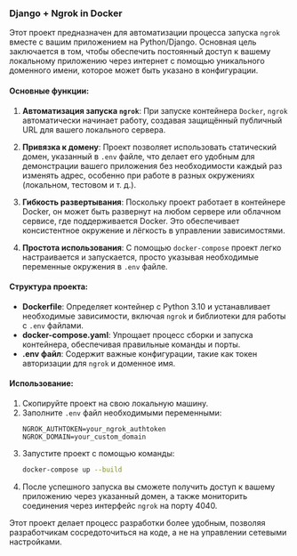 ### Django + Ngrok in Docker

Этот проект предназначен для автоматизации процесса запуска `ngrok` вместе с вашим приложением на Python/Django. Основная цель заключается в том, чтобы обеспечить постоянный доступ к вашему локальному приложению через интернет с помощью уникального доменного имени, которое может быть указано в конфигурации.

#### Основные функции:

1. **Автоматизация запуска `ngrok`**: При запуске контейнера `Docker`, `ngrok` автоматически начинает работу, создавая защищённый публичный URL для вашего локального сервера.

2. **Привязка к домену**: Проект позволяет использовать статический домен, указанный в `.env` файле, что делает его удобным для демонстрации вашего приложения без необходимости каждый раз изменять адрес, особенно при работе в разных окружениях (локальном, тестовом и т. д.).

3. **Гибкость развертывания**: Поскольку проект работает в контейнере Docker, он может быть развернут на любом сервере или облачном сервисе, где поддерживается Docker. Это обеспечивает консистентное окружение и лёгкость в управлении зависимостями.

4. **Простота использования**: С помощью `docker-compose` проект легко настраивается и запускается, просто указывая необходимые переменные окружения в `.env` файле.

#### Структура проекта:

- **Dockerfile**: Определяет контейнер с Python 3.10 и устанавливает необходимые зависимости, включая `ngrok` и библиотеки для работы с `.env` файлами.
- **docker-compose.yaml**: Упрощает процесс сборки и запуска контейнера, обеспечивая правильные команды и порты.
- **.env файл**: Содержит важные конфигурации, такие как токен авторизации для `ngrok` и доменное имя.

#### Использование:

1. Скопируйте проект на свою локальную машину.
2. Заполните `.env` файл необходимыми переменными:
   ```
   NGROK_AUTHTOKEN=your_ngrok_authtoken
   NGROK_DOMAIN=your_custom_domain
   ```
3. Запустите проект с помощью команды:
   ```bash
   docker-compose up --build
   ```
4. После успешного запуска вы сможете получить доступ к вашему приложению через указанный домен, а также мониторить соединения через интерфейс `ngrok` на порту 4040.

Этот проект делает процесс разработки более удобным, позволяя разработчикам сосредоточиться на коде, а не на управлении сетевыми настройками.